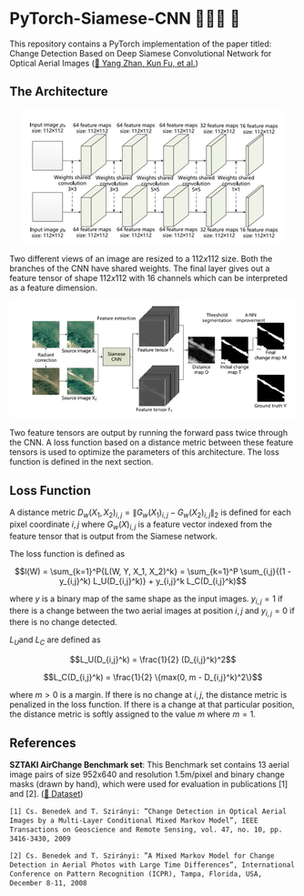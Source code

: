 # PyTorch-Siamese-CNN :people_holding_hands: :robot:

This repository contains a PyTorch implementation of the paper titled: Change Detection Based on Deep Siamese Convolutional Network for Optical Aerial Images ([:link: Yang Zhan, Kun Fu, et al.](https://ieeexplore.ieee.org/abstract/document/8022932))

## The Architecture

<p align="center">
  <img src="./images/Architecture_1.png" alt="Siamese Architecture" />
</p>

Two different views of an image are resized to a $`112 x 112`$ size. Both the branches of the CNN have shared weights. The final layer gives out a feature tensor of shape $`112 x 112`$ with $`16`$ channels which can be interpreted as a feature dimension. 

<p align="center">
  <img src="./images/Architecture_2.png" alt="Siamese Architecture" />
</p>

Two feature tensors are output by running the forward pass twice through the CNN. A loss function based on a distance metric between these feature tensors is used to optimize the parameters of this architecture. The loss function is defined in the next section. 

## Loss Function

A distance metric $` D_w(X_1, X_2)_{i,j} = \|G_w(X_1)_{i,j} - G_w(X_2)_{i,j}\|_2 `$ is defined for each pixel coordinate $`i, j`$ where $`G_w(X)_{i,j}`$ is a feature vector indexed from the feature tensor that is output from the Siamese network.

The loss function is defined as
```math
l(W) = \sum_{k=1}^P{L(W, Y, X_1, X_2)^k} 
     = \sum_{k=1}^P \sum_{i,j}{(1 - y_{i,j}^k) L_U(D_{i,j}^k)} + y_{i,j}^k L_C(D_{i,j}^k)
```
where $`y`$ is a binary map of the same shape as the input images. $`y_{i,j} = 1`$ if there is a change between the two aerial images at position $`{i, j}`$ and $`y_{i,j} = 0`$ if there is no change detected. 

$`L_U `$and $`L_C`$ are defined as
```math
L_U(D_{i,j}^k) = \frac{1}{2} (D_{i,j}^k)^2
```

```math
L_C(D_{i,j}^k) = \frac{1}{2} \{max(0, m - D_{i,j}^k)^2\}
```
where $`m > 0`$ is a margin. If there is no change at $`{i, j}`$, the distance metric is penalized in the loss function. If there is a change at that particular position, the distance metric is softly assigned to the value $`m`$ where $`m = 1`$.

## References

**SZTAKI AirChange Benchmark set**: This Benchmark set contains 13 aerial image pairs of size 952x640 and resolution 1.5m/pixel and binary change masks (drawn by hand), which were used for evaluation in publications [1] and [2]. ([:link: Dataset](http://web.eee.sztaki.hu/remotesensing/airchange_benchmark.html))

```
[1] Cs. Benedek and T. Szirányi: ”Change Detection in Optical Aerial Images by a Multi-Layer Conditional Mixed Markov Model”, IEEE Transactions on Geoscience and Remote Sensing, vol. 47, no. 10, pp. 3416-3430, 2009
```
```
[2] Cs. Benedek and T. Szirányi: ”A Mixed Markov Model for Change Detection in Aerial Photos with Large Time Differences”, International Conference on Pattern Recognition (ICPR), Tampa, Florida, USA, December 8-11, 2008 
```
